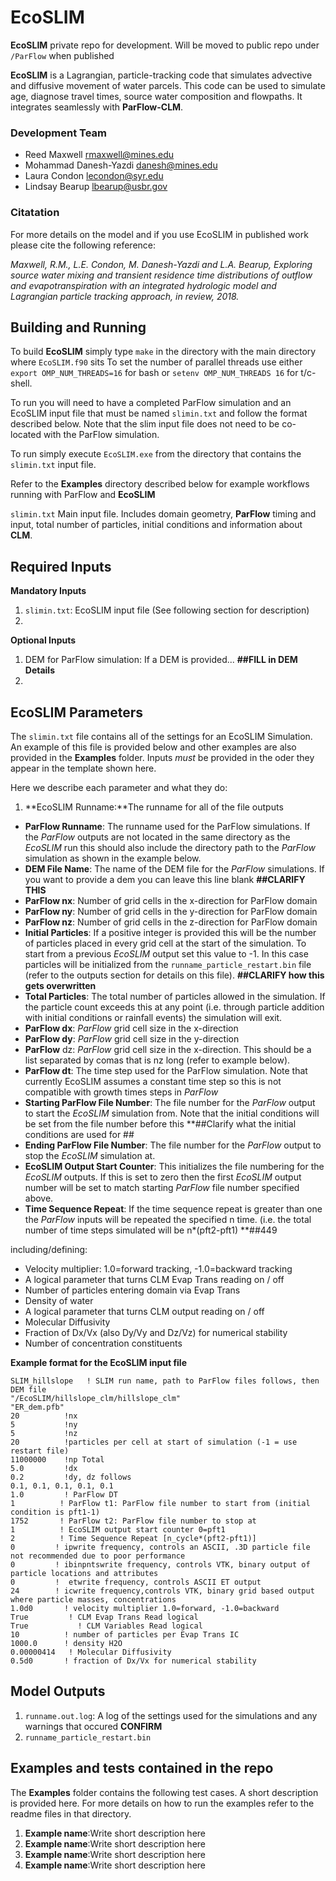 EcoSLIM
=======

**EcoSLIM** private repo for development.  Will be moved to public repo under `/ParFlow` when published

**EcoSLIM** is a Lagrangian, particle-tracking code that simulates advective and diffusive movement of water parcels.  This code can be used to simulate age, diagnose travel times, source water composition and flowpaths.  It integrates seamlessly with **ParFlow-CLM**.

### Development Team
+ Reed Maxwell <rmaxwell@mines.edu>
+ Mohammad Danesh-Yazdi <danesh@mines.edu>
+ Laura Condon <lecondon@syr.edu>
+ Lindsay Bearup <lbearup@usbr.gov>

### Citatation
For more details on the model and if you use EcoSLIM in published work please cite the following reference:

*Maxwell, R.M., L.E. Condon, M. Danesh-Yazdi and L.A. Bearup, *Exploring source water mixing and transient residence time distributions of outflow and  evapotranspiration with an integrated hydrologic model and Lagrangian particle tracking approach*, in review, 2018.*

Building and Running
--------------------
To build **EcoSLIM** simply type `make` in the directory with the main directory where `EcoSLIM.f90` sits
To set the number of parallel threads use either
`export OMP_NUM_THREADS=16` for bash or
`setenv OMP_NUM_THREADS 16` for t/c-shell.

To run you will need to have a completed ParFlow simulation and an
EcoSLIM input file that must be named `slimin.txt` and follow the
format described below. Note that the slim input file does not need to be co-located
with the ParFlow simulation.  

To run simply execute `EcoSLIM.exe` from the directory that contains the
`slimin.txt` input file.

Refer to the **Examples** directory described below for example workflows
running with ParFlow and **EcoSLIM**

`slimin.txt`  Main input file. Includes domain geometry, **ParFlow** timing and input, total number of particles,   initial conditions and information about **CLM**.

Required Inputs
--------------------
**Mandatory Inputs**
1. `slimin.txt`: EcoSLIM input file (See following section for description)
2.

**Optional Inputs**
1. DEM for ParFlow simulation: If a DEM is provided... **##FILL in DEM Details**
2.

EcoSLIM Parameters
--------------------
The `slimin.txt` file contains all of the settings for an EcoSLIM Simulation.
An example of this file is provided below and other examples are also provided
in the **Examples** folder. Inputs *must* be provided in the oder they appear in the
template shown here.

Here we describe each parameter and what they do:
1. **EcoSLIM Runname:**The runname for all of the file outputs
* **ParFlow Runname**: The runname used for the ParFlow simulations. If the *ParFlow*
outputs are not located in the same directory as the *EcoSLIM* run this should also
include the directory path to the *ParFlow* simulation as shown in the example below.
* **DEM File Name**: The name of the DEM file for the *ParFlow* simulations. If you want
to provide a dem you can leave this line blank **##CLARIFY THIS**
* **ParFlow nx**: Number of grid cells in the x-direction for ParFlow domain
* **ParFlow ny**:  Number of grid cells in the y-direction for ParFlow domain
* **ParFlow nz**:  Number of grid cells in the z-direction for ParFlow domain
* **Initial Particles**: If a positive integer is provided this will be the number of
particles placed in every grid cell at the start of the simulation. To start from a previous
*EcoSLIM* output set this value to -1. In this case particles will be initialized from the
`runname_particle_restart.bin` file (refer to the outputs section for details on this file).  **##CLARIFY how this gets overwritten**
* **Total Particles**: The total number of particles allowed in the simulation. If the particle count
exceeds this at any point (i.e. through particle addition with initial conditions or rainfall events)
the simulation will exit.
* **ParFlow dx**: *ParFlow* grid cell size in the x-direction
* **ParFlow dy**: *ParFlow* grid cell size in the y-direction
* **ParFlow** dz: *ParFlow* grid cell size in the x-direction. This should be a list separated
by comas that is nz long (refer to example below).
* **ParFlow dt**: The time step used for the ParFlow simulation. Note that currently EcoSLIM assumes
a constant time step so this is not compatible with growth times steps in *ParFlow*
* **Starting ParFlow File Number**: The file number for the *ParFlow* output to start the *EcoSLIM* simulation from. Note that the initial conditions will be set from the file number before this **##Clarify what the initial conditions are used for ##
* **Ending ParFlow File Number**: The file number for the *ParFlow* output to stop the *EcoSLIM* simulation at.
* **EcoSLIM Output Start Counter**: This initializes the file numbering for the *EcoSLIM* outputs. If this is set to zero then the first *EcoSLIM* output number will be set to match  starting *ParFlow* file number specified above.
* **Time Sequence Repeat**: If the time sequence repeat is greater than one the
*ParFlow* inputs will be repeated the specified n time. (i.e. the total number of time
  steps simulated will be n*(pft2-pft1) **##449


including/defining:
* Velocity multiplier: 1.0=forward tracking, -1.0=backward tracking
* A logical parameter that turns CLM Evap Trans reading on / off
* Number of particles entering domain via Evap Trans
* Density of water  
* A logical parameter that turns CLM output reading on / off
* Molecular Diffusivity
* Fraction of Dx/Vx (also Dy/Vy and Dz/Vz) for numerical stability
* Number of concentration constituents


**Example format for the EcoSLIM input file**
```
SLIM_hillslope   ! SLIM run name, path to ParFlow files follows, then DEM file
"/EcoSLIM/hillslope_clm/hillslope_clm"
"ER_dem.pfb"
20          !nx
5           !ny
5           !nz
20          !particles per cell at start of simulation (-1 = use restart file)
11000000    !np Total
5.0         !dx
0.2         !dy, dz follows
0.1, 0.1, 0.1, 0.1, 0.1
1.0         ! ParFlow DT
1          ! ParFlow t1: ParFlow file number to start from (initial condition is pft1-1)
1752       ! ParFlow t2: ParFlow file number to stop at
1          ! EcoSLIM output start counter 0=pft1
2          ! Time Sequence Repeat [n_cycle*(pft2-pft1)]
0         ! ipwrite frequency, controls an ASCII, .3D particle file not recommended due to poor performance
0         ! ibinpntswrite frequency, controls VTK, binary output of particle locations and attributes
0         !  etwrite frequency, controls ASCII ET output
24        ! icwrite frequency,controls VTK, binary grid based output where particle masses, concentrations
1.0d0       ! velocity multiplier 1.0=forward, -1.0=backward
True         ! CLM Evap Trans Read logical
True           ! CLM Variables Read logical
10          ! number of particles per Evap Trans IC
1000.0      ! density H2O
0.00000414   ! Molecular Diffusivity
0.5d0       ! fraction of Dx/Vx for numerical stability
```

Model Outputs
-----------------
1. `runname.out.log`: A log of the settings used for the simulations and any warnings that
occured **CONFIRM**
2. `runname_particle_restart.bin`



Examples and tests contained in the repo
----------------------------------------
The **Examples** folder contains the following test cases. A short description
is provided here. For more details on how to run the examples refer to the
readme files in that directory.
1. **Example name**:Write short description here
2. **Example name**:Write short description here
3. **Example name**:Write short description here
4. **Example name**:Write short description here
